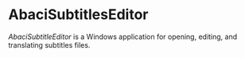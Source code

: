 # AbaciSubtitlesEditor

_AbaciSubtitleEditor_ is a Windows application for opening, editing, and translating subtitles files.
